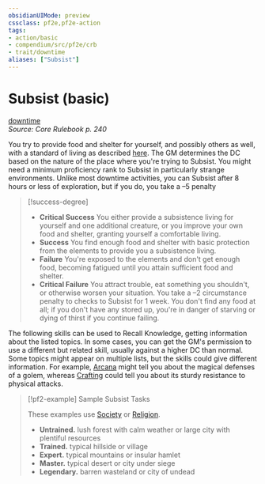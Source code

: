```yaml
---
obsidianUIMode: preview
cssclass: pf2e,pf2e-action
tags:
- action/basic
- compendium/src/pf2e/crb
- trait/downtime
aliases: ["Subsist"]
---
```

# Subsist (basic)
[downtime](downtime.md "Downtime Action & Ability Trait")  
*Source: Core Rulebook p. 240*  



You try to provide food and shelter for yourself, and possibly others as well, with a standard of living as described [here](cost-of-living.md). The GM determines the DC based on the nature of the place where you're trying to Subsist. You might need a minimum proficiency rank to Subsist in particularly strange environments. Unlike most downtime activities, you can Subsist after 8 hours or less of exploration, but if you do, you take a –5 penalty

> [!success-degree] 
> - **Critical Success** You either provide a subsistence living for yourself and one additional creature, or you improve your own food and shelter, granting yourself a comfortable living.
> - **Success** You find enough food and shelter with basic protection from the elements to provide you a subsistence living.
> - **Failure** You're exposed to the elements and don't get enough food, becoming fatigued until you attain sufficient food and shelter.
> - **Critical Failure** You attract trouble, eat something you shouldn't, or otherwise worsen your situation. You take a –2 circumstance penalty to checks to Subsist for 1 week. You don't find any food at all; if you don't have any stored up, you're in danger of starving or dying of thirst if you continue failing.

The following skills can be used to Recall Knowledge, getting information about the listed topics. In some cases, you can get the GM's permission to use a different but related skill, usually against a higher DC than normal. Some topics might appear on multiple lists, but the skills could give different information. For example, [Arcana](skills.md#Arcana) might tell you about the magical defenses of a golem, whereas [Crafting](skills.md#Crafting) could tell you about its sturdy resistance to physical attacks.

> [!pf2-example] Sample Subsist Tasks
> 
> These examples use [Society](skills.md#Society) or [Religion](skills.md#Religion).
> 
> - **Untrained.** lush forest with calm weather or large city with plentiful resources
> - **Trained.** typical hillside or village
> - **Expert.** typical mountains or insular hamlet
> - **Master.** typical desert or city under siege
> - **Legendary.** barren wasteland or city of undead